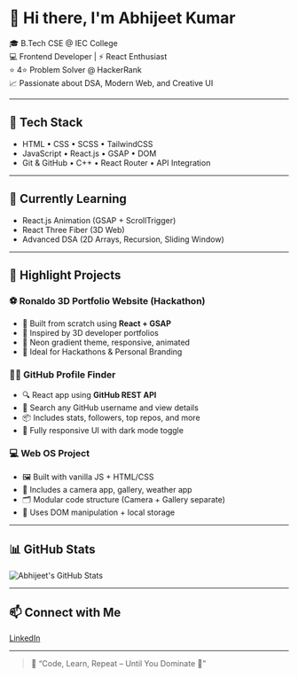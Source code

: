 # 👋 Hi there, I'm Abhijeet Kumar

🎓 B.Tech CSE @ IEC College  
💻 Frontend Developer | ⚡ React Enthusiast  
⭐ 4⭐ Problem Solver @ HackerRank  
📈 Passionate about DSA, Modern Web, and Creative UI

---

## 🚀 Tech Stack
- HTML • CSS • SCSS • TailwindCSS
- JavaScript • React.js • GSAP • DOM
- Git & GitHub • C++ • React Router • API Integration

---

## 🌱 Currently Learning
- React.js Animation (GSAP + ScrollTrigger)
- React Three Fiber (3D Web)
- Advanced DSA (2D Arrays, Recursion, Sliding Window)

---

## 💼 Highlight Projects

### ⚽ Ronaldo 3D Portfolio Website (Hackathon)
- 🔮 Built from scratch using **React + GSAP**
- 🎨 Inspired by 3D developer portfolios
- 💫 Neon gradient theme, responsive, animated
- 📌 Ideal for Hackathons & Personal Branding

### 🧑‍💻 GitHub Profile Finder
- 🔍 React app using **GitHub REST API**
- 👤 Search any GitHub username and view details
- 📦 Includes stats, followers, top repos, and more
- 📱 Fully responsive UI with dark mode toggle

### 💻 Web OS Project
- 🖼️ Built with vanilla JS + HTML/CSS
- 📸 Includes a camera app, gallery, weather app
- 🗂️ Modular code structure (Camera + Gallery separate)
- 🧠 Uses DOM manipulation + local storage

---

## 📊 GitHub Stats
![Abhijeet's GitHub Stats](https://github-readme-stats.vercel.app/api?username=abhijeet-kumar&show_icons=true&theme=radical)

---

## 📫 Connect with Me
[LinkedIn](www.linkedin.com/in/abhijeet-kumar00)

---

> 🧠 “Code, Learn, Repeat – Until You Dominate 🚀”

